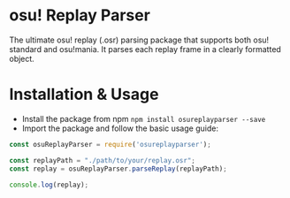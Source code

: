 # osu! Replay Parser
The ultimate osu! replay (.osr) parsing package that supports both osu! standard and osu!mania. It parses each replay frame in a clearly formatted object.

# Installation & Usage
* Install the package from npm `npm install osureplayparser --save`
* Import the package and follow the basic usage guide: 

```js
const osuReplayParser = require('osureplayparser');

const replayPath = "./path/to/your/replay.osr";
const replay = osuReplayParser.parseReplay(replayPath);

console.log(replay);
```
